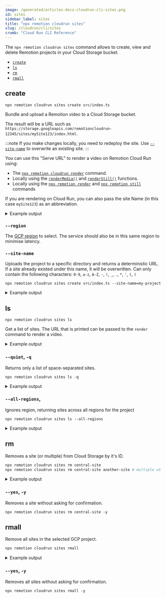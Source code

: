 ```yaml
---
image: /generated/articles-docs-cloudrun-cli-sites.png
id: sites
sidebar_label: sites
title: "npx remotion cloudrun sites"
slug: /cloudrun/cli/sites
crumb: "Cloud Run CLI Reference"
---
```


The `npx remotion cloudrun sites` command allows to create, view and delete Remotion projects in your Cloud Storage bucket.

- [`create`](#create)
- [`ls`](#ls)
- [`rm`](#rm)
- [`rmall`](#rmall)

## create

```
npx remotion cloudrun sites create src/index.ts
```

Bundle and upload a Remotion video to a Cloud Storage bucket.

The result will be a URL such as `https://storage.googleapis.com/remotioncloudrun-12345/sites/mySite123/index.html`.

:::note
If you make changes locally, you need to redeploy the site. Use [`--site-name`](#--site-name) to overwrite an existing site.
:::

You can use this "Serve URL" to render a video on Remotion Cloud Run using:

- The [`npx remotion cloudrun render`](/docs/cloudrun/cli/render) command.
- Locally using the [`renderMedia()`](/docs/renderer/render-media) and [`renderStill()`](/docs/renderer/render-still) functions.
- Locally using the [`npx remotion render`](/docs/cli) and [`npx remotion still`](/docs/cli) commands

If you are rendering on Cloud Run, you can also pass the site Name (in this case `mySite123`) as an abbreviation.

<details>
<summary>
Example output
</summary>
<pre>
(1/3) [====================] Bundled video 3975ms<br/>
(2/3) [====================] Created bucket 457ms<br/>
(3/3) [====================] Uploaded to GCP Storage Bucket 25118ms<br/>
<br/>
Deployed to GCP Cloud Storage!<br/>
Serve URL: https://storage.googleapis.com/remotioncloudrun-12345/sites/mySite123/index.html<br/>
Site Name: mySite123<br/>
</pre>
</details>

### `--region`

The [GCP region](/docs/cloudrun/region-selection) to select. The service should also be in this same region to minimise latency.

### `--site-name`

Uploads the project to a specific directory and returns a deterministic URL. If a site already existed under this name, it will be overwritten. Can only contain the following characters: `0-9`, `a-z`, `A-Z`, `-`, `!`, `_`, `.`, `*`, `'`, `(`, `)`

```
npx remotion cloudrun sites create src/index.ts --site-name=my-project
```

<details>
<summary>
Example output
</summary>
<pre>
(1/3) [====================] Bundled video 3975ms<br/>
(2/3) [====================] Created bucket 457ms<br/>
(3/3) [====================] Uploaded to S3 25118ms<br/>
<br/>
Deployed to GCP Cloud Storage!<br/>
Serve URL: https://storage.googleapis.com/remotioncloudrun-12345/sites/my-project/index.html<br/>
Site Name: my-project<br/>

</pre>
</details>

## ls

```
npx remotion cloudrun sites ls
```

Get a list of sites. The URL that is printed can be passed to the `render` command to render a video.

<details>
<summary>
Example output
</summary>
<pre>
2 sites in us-east1, in the remotion-6 project.<br/><br/>
Site Name             Bucket                        Region<br/>
another-site          remotioncloudrun-abcdefg      us-east1<br/>     
https://storage.googleapis.com/remotioncloudrun-abcdefg/sites/another-site/index.html<br/><br/>   
test-site             remotioncloudrun-abcdefg      us-east1  <br/>
https://storage.googleapis.com/remotioncloudrun-abcdefg/sites/test-site/index.html<br/>
</pre>
</details>

### `--quiet`, `-q`

Returns only a list of space-separated sites.

```
npx remotion cloudrun sites ls -q
```

<details>
<summary>
Example output
</summary>
<pre>
pr6fwglz05 testbed<br/>
</pre>
</details>

### `--all-regions`,

Ignores region, returning sites across all regions for the project

```
npx remotion cloudrun sites ls --all-regions
```

<details>
<summary>
Example output
</summary>
<pre>
3 sites in all regions, in the remotion-6 project.<br/><br/>
Site Name             Bucket                        Region<br/>
another-site          remotioncloudrun-abcdefg      us-east1<br/>
https://storage.googleapis.com/remotioncloudrun-abcdefg/sites/another-site/index.html<br/><br/>
test-site             remotioncloudrun-abcdefg      us-east1  <br/>
https://storage.googleapis.com/remotioncloudrun-abcdefg/sites/test-site/index.html<br/><br/>
central-site          remotioncloudrun-123456       us-central1  <br/>
https://storage.googleapis.com/remotioncloudrun-123456/sites/central-site/index.html<br/>
</pre>
</details>

## rm

Removes a site (or multiple) from Cloud Storage by it's ID.

```bash
npx remotion cloudrun sites rm central-site
npx remotion cloudrun sites rm central-site another-site # multiple at once
```

<details>
<summary>
Example output
</summary>
<pre>
Site:            central-site<br/>
Bucket:          remotioncloudrun-123456<br/>
Region:          us-central1<br/>
Serve Url:       https://storage.googleapis.com/remotioncloudrun-123456/sites/central-site/index.html<br/><br/>
Site central-site in bucket remotioncloudrun-123456: Delete? (Y/n): Y<br/>
Deleted site central-site from bucket remotioncloudrun-123456.
<br/>
</pre>
</details>

### `--yes`, `-y`

Removes a site without asking for confirmation.

```
npx remotion cloudrun sites rm central-site -y
```

## rmall

Remove all sites in the selected GCP project.

```bash
npx remotion cloudrun sites rmall
```

<details>
<summary>
Example output
</summary>
<pre>Site abcdef in bucket remotionlambda-gc1w0xbfzl: Delete? (Y/n): Y
<br/>Deleted site abcdef from bucket remotionlambda-gc1w0xbfzl.
<br/>
</pre>
</details>

### `--yes`, `-y`

Removes all sites without asking for confirmation.

```
npx remotion cloudrun sites rmall -y
```
